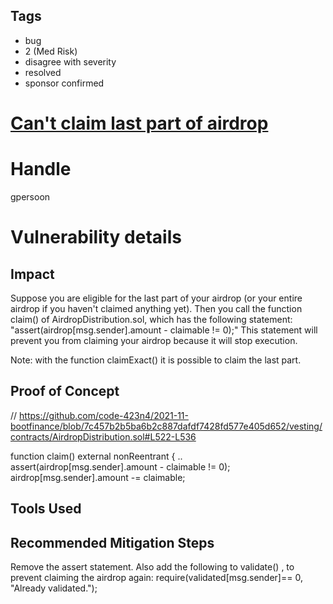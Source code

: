 ## Tags

- bug
- 2 (Med Risk)
- disagree with severity
- resolved
- sponsor confirmed

# [Can't claim last part of airdrop](https://github.com/code-423n4/2021-11-bootfinance-findings/issues/130) 

# Handle

gpersoon


# Vulnerability details

## Impact
Suppose you are eligible for the last part of your airdrop (or your entire airdrop if you haven't claimed anything yet).
Then you call the function claim() of AirdropDistribution.sol, which has the following statement:
"assert(airdrop[msg.sender].amount - claimable != 0);"
This statement will prevent you from claiming your airdrop because it will stop execution.

Note: with the function claimExact() it is possible to claim the last part.

## Proof of Concept
// https://github.com/code-423n4/2021-11-bootfinance/blob/7c457b2b5ba6b2c887dafdf7428fd577e405d652/vesting/contracts/AirdropDistribution.sol#L522-L536

function claim() external nonReentrant {
       ..
        assert(airdrop[msg.sender].amount - claimable != 0);
        airdrop[msg.sender].amount -= claimable;

## Tools Used

## Recommended Mitigation Steps
Remove the assert statement.
Also add the following to validate() , to prevent claiming the airdrop again:
      require(validated[msg.sender]== 0, "Already validated.");

